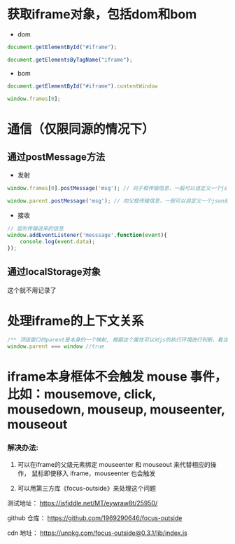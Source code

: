# 获取iframe对象，包括dom和bom

- dom
``` js
document.getElementById("#iframe");

document.getElementsByTagName("iframe");
```

- bom
``` js
document.getElementById("#iframe").contentWindow

window.frames[0];
```

# 通信（仅限同源的情况下）

## 通过postMessage方法

- 发射
``` js
window.frames[0].postMessage('msg'); // 向子框传输信息，一般可以自定义一个json结构

window.parent.postMessage('msg'); // 向父框传输信息，一般可以自定义一个json结构
```

- 接收
``` js
// 监听传输进来的信息
window.addEventListener('messsage',function(event){
    console.log(event.data);
}); 
```

## 通过localStorage对象

这个就不用记录了


# 处理iframe的上下文关系

``` js
/** 顶级窗口的parent是本身的一个映射, 根据这个属性可以对js的执行环境进行判断，看当前的上下文是否执行在iframe当中*/ 
window.parent === window //true
```

# iframe本身框体不会触发 mouse 事件，比如：mousemove, click, mousedown, mouseup, mouseenter, mouseout
### 解决办法: 
1. 可以在iframe的父级元素绑定 mouseenter 和 mouseout 来代替相应的操作， 鼠标即使移入 iframe，mouseenter 也会触发

2. 可以用第三方库《focus-outside》来处理这个问题 

测试地址： https://jsfiddle.net/MT/eywraw8t/25950/

github 仓库： https://github.com/1969290646/focus-outside

cdn 地址： https://unpkg.com/focus-outside@0.3.1/lib/index.js

